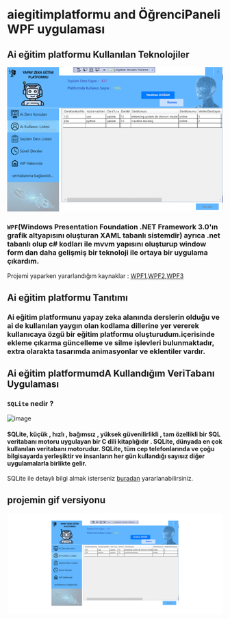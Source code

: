 # aiegitimplatformu and ÖğrenciPaneli WPF uygulaması
## Ai eğitim platformu Kullanılan Teknolojiler 
![image](https://github.com/neslihandogann/aiegitimplatformu/blob/main/projeegif.gif)
### `WPF`(Windows Presentation Foundation .NET Framework 3.0'ın grafik altyapısını oluşturan XAML tabanlı sistemdir) ayrıca .net tabanlı olup c# kodları ile mvvm yapısını oluşturup window form dan daha gelişmiş bir teknoloji ile ortaya bir uygulama çıkardım.
Projemi yaparken yararlandığım kaynaklar : [WPF1](https://wpf-tutorial.com/),[WPF2](https://docs.microsoft.com/tr-tr/dotnet/desktop/wpf/get-started/create-app-visual-studio?view=netdesktop-6.0),[WPF3](https://www.tutorialspoint.com/wpf/index.htm)
## Ai eğitim platformu Tanıtımı
### Ai eğitim platformunu yapay zeka alanında derslerin olduğu ve ai de kullanılan yaygın olan kodlama dillerine yer vererek kullanıcaya özgü bir eğitim platformu oluşturudum.içerisinde ekleme çıkarma güncelleme ve silme işlevleri bulunmaktadır, extra olarakta tasarımda animasyonlar ve eklentiler vardır.
## Ai eğitim platformumdA Kullandığım VeriTabanı Uygulaması
### `SQLite` nedir ?
![image](https://user-images.githubusercontent.com/75863951/171742990-e5f0668f-0fe4-4aef-954e-1fa82fdf4944.png)
#### SQLite, küçük , hızlı , bağımsız , yüksek güvenilirlikli , tam özellikli bir SQL veritabanı motoru uygulayan bir C dili kitaplığıdır . SQLite, dünyada en çok kullanılan veritabanı motorudur. SQLite, tüm cep telefonlarında ve çoğu bilgisayarda yerleşiktir ve insanların her gün kullandığı sayısız diğer uygulamalarla birlikte gelir.
SQLite ile detaylı bilgi almak isterseniz [buradan](https://sqlitebrowser.org/)  yararlanabilirsiniz.

## projemin gif versiyonu

![image](https://github.com/neslihandogann/aiegitimplatformu/blob/main/projegif.gif)
